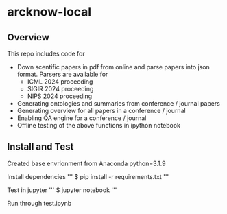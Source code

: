 # arcknow-local

## Overview
This repo includes code for 
- Down scentific papers in pdf from online and parse papers into json format. Parsers are available for
    - ICML 2024 proceeding
    - SIGIR 2024 proceeding
    - NIPS 2024 proceeding
- Generating ontologies and summaries from conference / journal papers
- Generating overview for all papers in a conference / journal
- Enabling QA engine for a conference / journal
- Offline testing of the above functions in ipython notebook

## Install and Test
Created base envrionment from Anaconda python=3.1.9

Install dependencies
'''
$ pip install -r requirements.txt
'''

Test in jupyter 
'''
$ jupyter notebook
'''

Run through test.ipynb 


